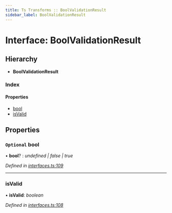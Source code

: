 ```yaml
---
title: Ts Transforms :: BoolValidationResult
sidebar_label: BoolValidationResult
---
```


# Interface: BoolValidationResult

## Hierarchy

* **BoolValidationResult**

### Index

#### Properties

* [bool](boolvalidationresult.md#optional-bool)
* [isValid](boolvalidationresult.md#isvalid)

## Properties

### `Optional` bool

• **bool**? : *undefined | false | true*

*Defined in [interfaces.ts:109](https://github.com/terascope/teraslice/blob/5e4063e2/packages/ts-transforms/src/interfaces.ts#L109)*

___

###  isValid

• **isValid**: *boolean*

*Defined in [interfaces.ts:108](https://github.com/terascope/teraslice/blob/5e4063e2/packages/ts-transforms/src/interfaces.ts#L108)*
